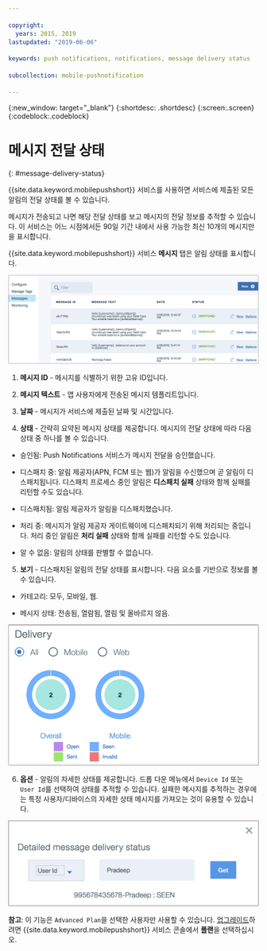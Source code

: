 ```yaml
---

copyright:
  years: 2015, 2019
lastupdated: "2019-06-06"

keywords: push notifications, notifications, message delivery status

subcollection: mobile-pushnotification

---
```


{:new_window: target="_blank"}
{:shortdesc: .shortdesc}
{:screen:.screen}
{:codeblock:.codeblock}

# 메시지 전달 상태
{: #message-delivery-status}

{{site.data.keyword.mobilepushshort}} 서비스를 사용하면 서비스에 제출된 모든 알림의 전달 상태를 볼 수 있습니다. 

메시지가 전송되고 나면 해당 전달 상태를 보고 메시지의 전달 정보를 추적할 수 있습니다. 이 서비스는 어느 시점에서든 90일 기간 내에서 사용 가능한 최신 10개의 메시지만을 표시합니다.

{{site.data.keyword.mobilepushshort}} 서비스 **메시지** 탭은 알림 상태를 표시합니다.

![알림 상태](images/notification_status_new.png "알림 상태를 표시하는 메시지 페이지")

1. **메시지 ID** - 메시지를 식별하기 위한 고유 ID입니다.

2. **메시지 텍스트** - 앱 사용자에게 전송된 메시지 템플리트입니다.

3. **날짜** - 메시지가 서비스에 제출된 날짜 및 시간입니다.

4. **상태** - 간략히 요약된 메시지 상태를 제공합니다. 메시지의 전달 상태에 따라 다음 상태 중 하나를 볼 수 있습니다.

 - 승인됨: Push Notifications 서비스가 메시지 전달을 승인했습니다.
   
 - 디스패치 중: 알림 제공자(APN, FCM 또는 웹)가 알림을 수신했으며 곧 알림이 디스패치됩니다. 디스패치 프로세스 중인 알림은 **디스패치 실패** 상태와 함께 실패를 리턴할 수도 있습니다.
 
 - 디스패치됨: 알림 제공자가 알림을 디스패치했습니다.
 
 - 처리 중: 메시지가 알림 제공자 게이트웨이에 디스패치되기 위해 처리되는 중입니다. 처리 중인 알림은 **처리 실패** 상태와 함께 실패를 리턴할 수도 있습니다.
 
 - 알 수 없음: 알림의 상태를 판별할 수 없습니다.
 
5. **보기** - 디스패치된 알림의 전달 상태를 표시합니다. 다음 요소를 기반으로 정보를 볼 수 있습니다.

 - 카테고리: 모두, 모바일, 웹<!---and HTTP--->.
 
 - 메시지 상태: 전송됨, 열람됨, 열림 및 올바르지 않음. 

![알림 상태](images/message_delivery_status_new.png "열림, 전송됨, 열람됨 및 올바르지 않음 상태 분석을 표시하는 메시지 상태 차트")

6. **옵션** - 알림의 자세한 상태를 제공합니다. 드롭 다운 메뉴에서 `Device Id` 또는 `User Id`를 선택하여 상태를 추적할 수 있습니다. 실패한 메시지를 추적하는 경우에는 특정 사용자/디바이스의 자세한 상태 메시지를 가져오는 것이 유용할 수 있습니다.

![자세한 상태](images/detailed_message_delivery.png "사용자 ID가 선택된 자세한 메시지 전달 상태 옵션")

**참고**: 이 기능은 `Advanced Plan`을 선택한 사용자만 사용할 수 있습니다. [업그레이드](https://cloud.ibm.com/docs/account?topic=account-changing#changing)하려면 {{site.data.keyword.mobilepushshort}} 서비스 콘솔에서 **플랜**을 선택하십시오.


